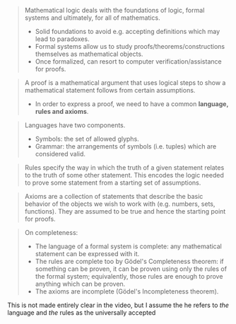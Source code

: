 > Mathematical logic deals with the foundations of logic, formal systems and ultimately, for all of mathematics.
> 	- Solid foundations to avoid e.g. accepting definitions which may lead to paradoxes.
> 	- Formal systems allow us to study proofs/theorems/constructions themselves as mathematical objects.
> 	- Once formalized, can resort to computer verification/assistance for proofs.

> A proof is a mathematical argument that uses logical steps to show a mathematical statement follows from certain assumptions.
> 	- In order to express a proof, we need to have a common **language, rules and axioms**.

> Languages have two components.
> 	- Symbols: the set of allowed glyphs.
> 	- Grammar: the arrangements of symbols (i.e. tuples) which are considered valid.

> Rules specify the way in which the truth of a given statement relates to the truth of some other statement. This encodes the logic needed to prove some statement from a starting set of assumptions.

> Axioms are a collection of statements that describe the basic behavior of the objects we wish to work with (e.g. numbers, sets, functions). They are assumed to be true and hence the starting point for proofs.

> On completeness:
> 	- The language of a formal system is complete: any mathematical statement can be expressed with it.
> 	- The rules are complete too by Gödel's Completeness theorem: if something can be proven, it can be proven using only the rules of the formal system; equivalently, those rules are enough to prove anything which can be proven.
> 	- The axioms are incomplete (Gödel's Incompleteness theorem).

This is not made entirely clear in the video, but I assume the he refers to *the* language and *the* rules as the universally accepted 